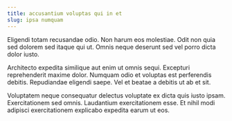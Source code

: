 ```yaml
---
title: accusantium voluptas qui in et
slug: ipsa numquam
---
```


Eligendi totam recusandae odio. Non harum eos molestiae. Odit non quia sed dolorem sed itaque qui ut. Omnis neque deserunt sed vel porro dicta dolor iusto.

Architecto expedita similique aut enim ut omnis sequi. Excepturi reprehenderit maxime dolor. Numquam odio et voluptas est perferendis debitis. Repudiandae eligendi saepe. Vel et beatae a debitis ut ab et sit.

Voluptatem neque consequatur delectus voluptate ex dicta quis iusto ipsam. Exercitationem sed omnis. Laudantium exercitationem esse. Et nihil modi adipisci exercitationem explicabo expedita earum ut eos.
